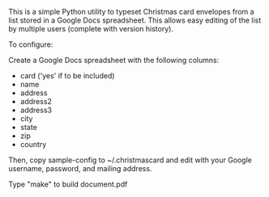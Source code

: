This is a simple Python utility to typeset Christmas card envelopes from a list 
stored in a Google Docs spreadsheet.  This allows easy editing of the list
by multiple users (complete with version history).

To configure:

Create a Google Docs spreadsheet with the following columns:

* card ('yes' if to be included)
* name
* address
* address2
* address3
* city
* state
* zip
* country

Then, copy sample-config to ~/.christmascard and edit with your Google username, password, and mailing address.

Type "make" to build document.pdf

